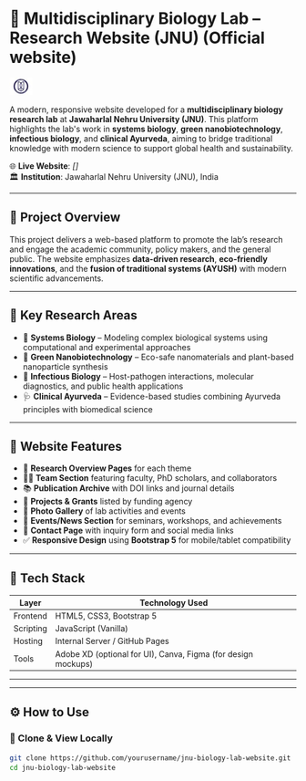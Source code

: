 # 🔬 Multidisciplinary Biology Lab – Research Website (JNU) (Official website)

![Multidisciplinary Logo](assets/img/jnu_logo2.jpeg)

A modern, responsive website developed for a **multidisciplinary biology research lab** at **Jawaharlal Nehru University (JNU)**. This platform highlights the lab's work in **systems biology**, **green nanobiotechnology**, **infectious biology**, and **clinical Ayurveda**, aiming to bridge traditional knowledge with modern science to support global health and sustainability.

🌐 **Live Website**: _[]_  
🏛️ **Institution**: Jawaharlal Nehru University (JNU), India

---

## 🧬 Project Overview

This project delivers a web-based platform to promote the lab’s research and engage the academic community, policy makers, and the general public. The website emphasizes **data-driven research**, **eco-friendly innovations**, and the **fusion of traditional systems (AYUSH)** with modern scientific advancements.

---

## 🧪 Key Research Areas

- 🔹 **Systems Biology** – Modeling complex biological systems using computational and experimental approaches
- 🌿 **Green Nanobiotechnology** – Eco-safe nanomaterials and plant-based nanoparticle synthesis
- 🧫 **Infectious Biology** – Host-pathogen interactions, molecular diagnostics, and public health applications
- 🩺 **Clinical Ayurveda** – Evidence-based studies combining Ayurveda principles with biomedical science

---

## 🌟 Website Features

- 📄 **Research Overview Pages** for each theme
- 👩‍🔬 **Team Section** featuring faculty, PhD scholars, and collaborators
- 📚 **Publication Archive** with DOI links and journal details
- 🧠 **Projects & Grants** listed by funding agency
- 📸 **Photo Gallery** of lab activities and events
- 📅 **Events/News Section** for seminars, workshops, and achievements
- 📧 **Contact Page** with inquiry form and social media links
- ✅ **Responsive Design** using **Bootstrap 5** for mobile/tablet compatibility

---

## 🧰 Tech Stack

| Layer     | Technology Used         |
|-----------|--------------------------|
| Frontend  | HTML5, CSS3, Bootstrap 5 |
| Scripting | JavaScript (Vanilla)     |
| Hosting   | Internal Server / GitHub Pages |
| Tools     | Adobe XD (optional for UI), Canva, Figma (for design mockups) |

---

---

## ⚙️ How to Use

### 🔹 Clone & View Locally

```bash
git clone https://github.com/yourusername/jnu-biology-lab-website.git
cd jnu-biology-lab-website

